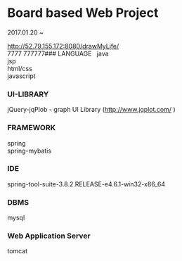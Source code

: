 # Board based Web Project

2017.01.20 ~    

http://52.79.155.172:8080/drawMyLife/    
7777
777777### LANGUAGE  
java  
jsp  
html/css  
javascript  

### UI-LIBRARY
jQuery-jqPlob - graph UI Library (http://www.jqplot.com/ )  

### FRAMEWORK
spring  
spring-mybatis  

### IDE
spring-tool-suite-3.8.2.RELEASE-e4.6.1-win32-x86_64  

### DBMS
mysql  

### Web Application Server  
tomcat  
